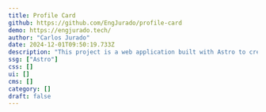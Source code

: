 ```yaml
---
title: Profile Card
github: https://github.com/EngJurado/profile-card
demo: https://engjurado.tech/
author: "Carlos Jurado"
date: 2024-12-01T09:50:19.733Z
description: "This project is a web application built with Astro to create a profile card featuring social media links."
ssg: ["Astro"]
css: []
ui: []
cms: []
category: []
draft: false
---
```

